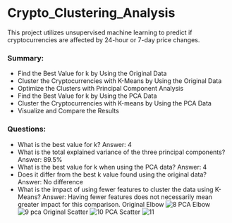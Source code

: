 # Crypto_Clustering_Analysis
This project utilizes unsupervised machine learning to predict if cryptocurrencies are affected by 24-hour or 7-day price changes.

### Summary:
- Find the Best Value for k by Using the Original Data
- Cluster the Cryptocurrencies with K-Means by Using the Original Data
- Optimize the Clusters with Principal Component Analysis
- Find the Best Value for k by Using the PCA Data
- Cluster the Cryptocurrencies with K-means by Using the PCA Data
- Visualize and Compare the Results

### Questions:
- What is the best value for k? Answer: 4
- What is the total explained variance of the three principal components? Answer: 89.5%
- What is the best value for k when using the PCA data? Answer: 4
- Does it differ from the best k value found using the original data? Answer: No difference
- What is the impact of using fewer features to cluster the data using K-Means? Answer: Having fewer features does not necessarily mean greater impact for this comparison.
Original Elbow
![8](https://user-images.githubusercontent.com/118948437/234167714-685ed916-9be2-4772-8cda-ccdc8adc36f4.png)
PCA Elbow
![9 pca](https://user-images.githubusercontent.com/118948437/234167914-09db57d6-4e18-46ab-b2ab-2bb513de0ce5.png)
Original Scatter
![10](https://user-images.githubusercontent.com/118948437/234165688-6b275e2b-00e3-43e7-8ae4-1342c635b17b.png)
PCA Scatter
![11](https://user-images.githubusercontent.com/118948437/234165699-9224c84f-5c35-4b2c-b35e-c90880fe2061.png)
